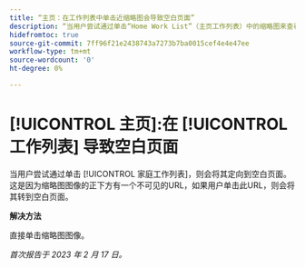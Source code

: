 ```yaml
---
title: “主页：在工作列表中单击近缩略图会导致空白页面”
description: “当用户尝试通过单击“Home Work List”（主页工作列表）中的缩略图来查看文档或校样时，会将他们定向到空白页面。 这是因为缩略图图像的正下方有一个不可见的URL，如果用户单击此URL，则会将其转到空白页面。”
hidefromtoc: true
source-git-commit: 7ff96f21e2438743a7273b7ba0015cef4e4e47ee
workflow-type: tm+mt
source-wordcount: '0'
ht-degree: 0%

---
```



# [!UICONTROL 主页]:在 [!UICONTROL 工作列表] 导致空白页面

当用户尝试通过单击 [!UICONTROL 家庭工作列表]，则会将其定向到空白页面。 这是因为缩略图图像的正下方有一个不可见的URL，如果用户单击此URL，则会将其转到空白页面。

**解决方法**

直接单击缩略图图像。

_首次报告于 2023 年 2 月 17 日。_

